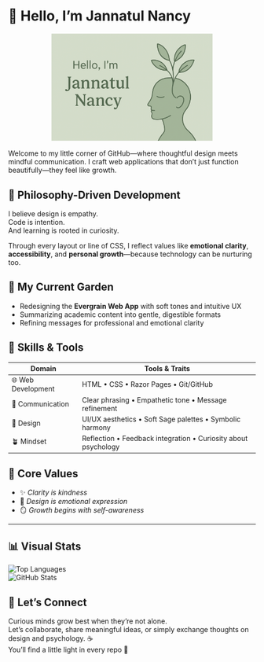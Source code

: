 # 🌿 Hello, I’m Jannatul Nancy

<!-- Banner Section -->
<p align="center">
  <img src="Create a GitHub prof.png" alt="Soft Psychology Plant Banner" width="65%">
</p>

Welcome to my little corner of GitHub—where thoughtful design meets mindful communication. I craft web applications that don’t just function beautifully—they feel like growth.


## 🧠 Philosophy-Driven Development  
I believe design is empathy.  
Code is intention.  
And learning is rooted in curiosity.  

Through every layout or line of CSS, I reflect values like **emotional clarity**, **accessibility**, and **personal growth**—because technology can be nurturing too.


## 🌾 My Current Garden
- Redesigning the **Evergrain Web App** with soft tones and intuitive UX  
- Summarizing academic content into gentle, digestible formats  
- Refining messages for professional and emotional clarity


## 🧰 Skills & Tools

| Domain              | Tools & Traits                                                  |
|--------------------|------------------------------------------------------------------|
| 🌐 Web Development | HTML • CSS • Razor Pages • Git/GitHub                            |
| 🌸 Communication    | Clear phrasing • Empathetic tone • Message refinement           |
| 🎨 Design           | UI/UX aesthetics • Soft Sage palettes • Symbolic harmony        |
| 🪴 Mindset          | Reflection • Feedback integration • Curiosity about psychology  |


## 💫 Core Values
- ✨ *Clarity is kindness*  
- 🌿 *Design is emotional expression*  
- 🪞 *Growth begins with self-awareness*

---

## 📊 Visual Stats

![Top Languages](https://github-readme-stats.vercel.app/api/top-langs/?username=JannatulNancy&layout=compact&theme=calm)  
![GitHub Stats](https://github-readme-stats.vercel.app/api?username=JannatulNancy&show_icons=true&theme=calm)

## 🌻 Let’s Connect  
Curious minds grow best when they’re not alone.  
Let’s collaborate, share meaningful ideas, or simply exchange thoughts on design and psychology. ☕  
You’ll find a little light in every repo 🌟


